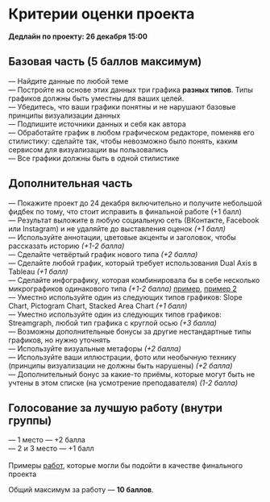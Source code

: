 # Критерии оценки проекта

**Дедлайн по проекту: 26 декабря 15:00** <br>

## Базовая часть (5 баллов максимум)
— Найдите данные по любой теме<br>
— Постройте на основе этих данных три графика **разных типов**. Типы графиков должны быть уместны для ваших целей.<br>
— Убедитесь, что ваши графики понятны и не нарушают базовые принципы визуализации данных<br>
— Подпишите источники данных и себя как автора<br>
— Обработайте график в любом графическом редакторе, поменяв его стилистику: сделайте так, чтобы невозможно было понять, каким сервисом для визуализации вы пользовались <br>
— Все графики должны быть в одной стилистике <br>

## Дополнительная часть
— Покажите проект до 24 декабря включительно и получите небольшой фидбек по тому, что стоит исправить в финальной работе (+1 балл)<br>
— Результат выложите в любую социальную сеть (ВКонтакте, Facebook или Instagram) и не удаляйте до выставления оценок *(+1 балл)*<br> 
— Используйте аннотации, цветовые акценты и заголовок, чтобы рассказать историю *(+1-2 балла)*<br>
— Сделайте четвёртый график нового типа *(+2 балла)*<br>
— Сделайте любой график, который требует использования Dual Axis в Tableau *(+1 балл)*<br>
— Сделайте инфографику, которая комбинировала бы в себе несколько микрографиков одинакового типа *(+1-2 балла)* [пример](https://pbs.twimg.com/media/EmoHCxTXYAEGFG7?format=jpg&name=large), [пример 2](https://s0.rbk.ru/v6_top_pics/resized/945xH/media/img/2/76/755178538915762.png)<br> 
— Уместно используйте один из следующих типов графиков: Slope Chart, Pictogram Chart, Stacked Area Chart *(+1 балл)*<br> 
— Уместно используйте один из следующих типов графиков: Streamgraph, любой тип графика с круглой осью *(+3 балла)*<br> 
— Возможны дополнительные бонусы за другие нестандартные типы графиков, но нужно уточнять<br> 
— Используйте визуальные метафоры *(+2 балла)*<br> 
— Используйте ваши иллюстрации, фото или необычную технику (принципы визуализации не должны быть нарушены) *(+2 балла)*<br> 
— Дополнительный бонус за какие-то приёмы, которые могут быть не учтены в этом списке (на усмотрение преподавателя) *(1-2 балла)*<br> 

## Голосование за лучшую работу (внутри группы)
— 1 место — +2 балла<br> 
— 2 и 3 место — +1 балл<br> 
<br>
Примеры [работ](http://datavizhse.tilda.ws/), которые могли бы подойти в качестве финального проекта

Общий максимум за работу — **10 баллов**.

